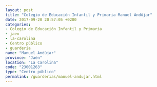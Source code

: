 ```yaml
---
layout: post
title: "Colegio de Educación Infantil y Primaria Manuel Andújar"
date: 2017-09-20 20:57:05 +0200
categories:
- Colegio de Educación Infantil y Primaria
- jaen
- la-carolina
- Centro público
- guarderia
name: "Manuel Andújar"
province: "Jaén"
location: "La Carolina"
code: "23001263"
type: "Centro público"
permalink: /guarderias/manuel-andujar.html
---
```


